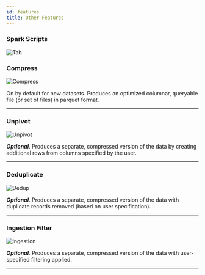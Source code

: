 ```yaml
---
id: features
title: Other Features
---
```


### Spark Scripts 

![Tab](/img/features/sparktab.png)

### Compress

![Compress](/img/features/compress.png)

On by default for new datasets. Produces an optimized columnar, queryable file (or set of
files) in parquet format.

-------------------------------------------------------------------------------------------------

### Unpivot

![Unpivot](/img/features/unpovit.png)

***Optional***. Produces a separate, compressed version of the data by creating additional rows
from columns specified by the user.

------------------------------------------------------------------------------------------------- 

### Deduplicate

![Dedup](/img/features/dedup.png)

***Optional***. Produces a separate, compressed version of the data with duplicate records
removed (based on user specification).

-------------------------------------------------------------------------------------------------

### Ingestion Filter

![Ingestion](/img/features/ingestion.png)

***Optional***. Produces a separate, compressed version of the data with user-specified filtering
applied.


-------------------------------------------------------------------------------------------------